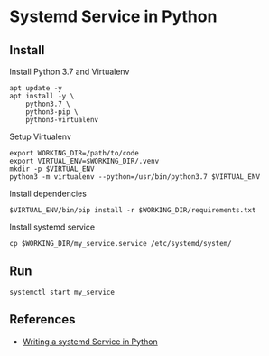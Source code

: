 # Systemd Service in Python

## Install

Install Python 3.7 and Virtualenv

```
apt update -y
apt install -y \
    python3.7 \
    python3-pip \
    python3-virtualenv
```

Setup Virtualenv

```
export WORKING_DIR=/path/to/code
export VIRTUAL_ENV=$WORKING_DIR/.venv
mkdir -p $VIRTUAL_ENV
python3 -m virtualenv --python=/usr/bin/python3.7 $VIRTUAL_ENV
```

Install dependencies

```
$VIRTUAL_ENV/bin/pip install -r $WORKING_DIR/requirements.txt
```

Install systemd service

```
cp $WORKING_DIR/my_service.service /etc/systemd/system/
```

## Run

```
systemctl start my_service
```

## References

* [Writing a systemd Service in Python](https://github.com/torfsen/python-systemd-tutorial)
